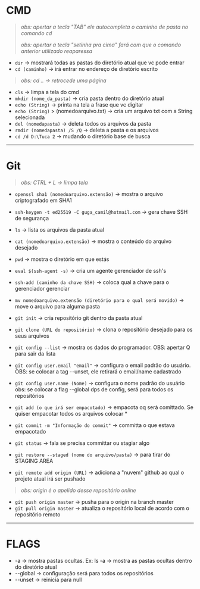 # CMD
>*obs: apertar a tecla "TAB" ele autocompleta o caminho de pasta no comando cd*
>
>*obs: apertar a tecla "setinha pra cima" fará com que o comando anterior utilizado reaparessa*

+ `dir` -> mostrará todas as pastas do diretório atual que vc pode entrar
+ `cd (caminho)` -> irá entrar no endereço de diretório escrito
>*obs: cd .. -> retrocede uma página*
+ `cls` -> limpa a tela do cmd
+ `mkdir (nome_da_pasta)` -> cria pasta dentro do diretório atual
+ `echo (String)` -> printa na tela a frase que vc digitar
+ `echo (String)` > (nomedoarquivo.txt) -> cria um arquivo txt com a String selecionada
+ `del (nomedapasta)` -> deleta todos os arquivos da pasta
+ `rmdir (nomedapasta) /S /Q` -> deleta a pasta e os arquivos
+ `cd /d D:\Tuca 2` -> mudando o diretório base de busca

***
# Git
>*obs: CTRL + L -> limpa tela*

+ `openssl sha1 (nomedoarquivo.extensão)` -> mostra o arquivo criptografado em SHA1
+ `ssh-keygen -t ed25519 -C guga_camil@hotmail.com` -> gera chave SSH de segurança
+ `ls` -> lista os arquivos da pasta atual
+ `cat (nomedoarquivo.extensão)` -> mostra o conteúdo do arquivo desejado
+ `pwd` -> mostra o diretório em que estás
+ `eval $(ssh-agent -s)` -> cria um agente gerenciador de ssh's
+ `ssh-add (caminho da chave SSH)` -> coloca qual a chave para o gerenciador gerenciar
+ `mv nomedoarquivo.extensão (diretório para o qual será movido)` -> move o arquivo para alguma pasta

+ `git init` -> cria repositório git dentro da pasta atual
+ `git clone (URL do repositório)` -> clona o repositório desejado para os seus arquivos
+ `git config --list` -> mostra os dados do programador. OBS: apertar Q para sair da lista
+ `git config user.email "email"` -> configura o email padrão do usuário. OBS:  se colocar a tag --unset, ele retirará o email/name cadastrado
+ `git config user.name (Nome)` -> configura o nome padrão do usuário obs: se colocar a flag --global dps de config, será para todos os repositórios
+ `git add (o que irá ser empacotado)` -> empacota oq será comittado. Se quiser empacotar todos os arquivos colocar *
+ `git commit -m "Informação do commit"` -> committa o que estava empacotado
+ `git status` -> fala se precisa committar ou stagiar algo
+ `git restore --staged (nome do arquivo/pasta)` -> para tirar do STAGING AREA
+ `git remote add origin (URL)` -> adiciona a "nuvem" github ao qual o projeto atual irá ser pushado
>*obs: origin é o apelido desse repositório online*
+ `git push origin master` -> pusha para o origin na branch master
+ `git pull origin master` -> atualiza o repositório local de acordo com o repositório remoto

***
# FLAGS

+ -a -> mostra pastas ocultas. Ex: ls -a -> mostra as pastas ocultas dentro do diretório atual
+ --global -> configuração será para todos os repositórios
+ --unset -> reinicia para null
